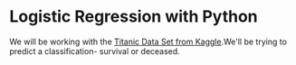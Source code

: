 # Logistic Regression with Python

We will be working with the [Titanic Data Set from Kaggle](https://www.kaggle.com/c/titanic).We'll be trying to predict a classification- survival or deceased.
